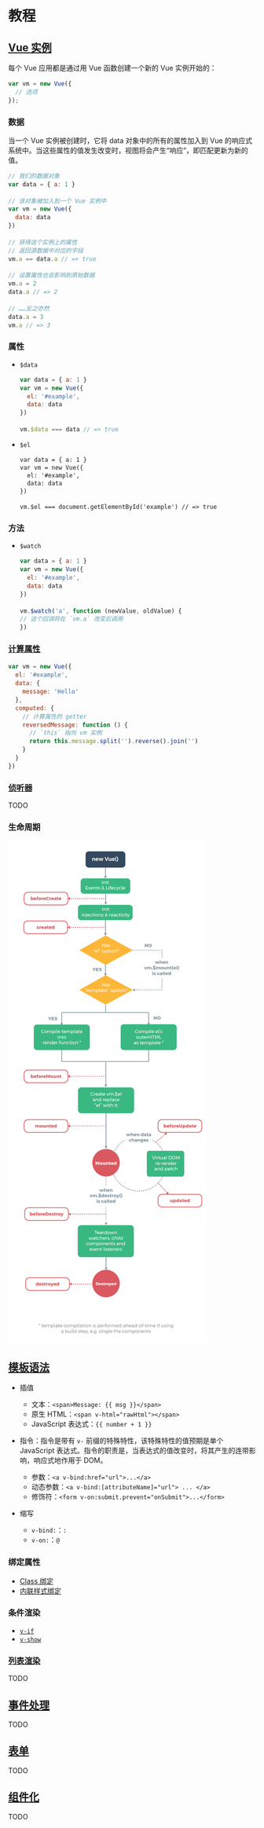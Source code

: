 # 教程

## [Vue 实例](https://cn.vuejs.org/v2/guide/instance.html)

每个 Vue 应用都是通过用 Vue 函数创建一个新的 Vue 实例开始的：

```js
var vm = new Vue({
  // 选项
});
```

### 数据

当一个 Vue 实例被创建时，它将 data 对象中的所有的属性加入到 Vue 的响应式系统中。当这些属性的值发生改变时，视图将会产生“响应”，即匹配更新为新的值。

```js
// 我们的数据对象
var data = { a: 1 }

// 该对象被加入到一个 Vue 实例中
var vm = new Vue({
  data: data
})

// 获得这个实例上的属性
// 返回源数据中对应的字段
vm.a == data.a // => true

// 设置属性也会影响到原始数据
vm.a = 2
data.a // => 2

// ……反之亦然
data.a = 3
vm.a // => 3
```

### 属性

- `$data`

    ```js
    var data = { a: 1 }
    var vm = new Vue({
      el: '#example',
      data: data
    })

    vm.$data === data // => true
    ```

- `$el`

    ```
    var data = { a: 1 }
    var vm = new Vue({
      el: '#example',
      data: data
    })

    vm.$el === document.getElementById('example') // => true
    ```

### 方法

- `$watch`

    ```js
    var data = { a: 1 }
    var vm = new Vue({
      el: '#example',
      data: data
    })

    vm.$watch('a', function (newValue, oldValue) {
    // 这个回调将在 `vm.a` 改变后调用
    })
    ```

### [计算属性](https://cn.vuejs.org/v2/guide/computed.html#%E8%AE%A1%E7%AE%97%E5%B1%9E%E6%80%A7)

```js
var vm = new Vue({
  el: '#example',
  data: {
    message: 'Hello'
  },
  computed: {
    // 计算属性的 getter
    reversedMessage: function () {
      // `this` 指向 vm 实例
      return this.message.split('').reverse().join('')
    }
  }
})
```

### [侦听器](https://cn.vuejs.org/v2/guide/computed.html#%E4%BE%A6%E5%90%AC%E5%99%A8)

TODO

### 生命周期

![lifecycle.png](./lifecycle.png)

## [模板语法](https://cn.vuejs.org/v2/guide/syntax.html)

- 插值

    - 文本：`<span>Message: {{ msg }}</span>`
    - 原生 HTML：`<span v-html="rawHtml"></span>`
    - JavaScript 表达式：`{{ number + 1 }}`

- 指令：指令是带有 `v-` 前缀的特殊特性，该特殊特性的值预期是单个 JavaScript 表达式。指令的职责是，当表达式的值改变时，将其产生的连带影响，响应式地作用于 DOM。

    - 参数：`<a v-bind:href="url">...</a>`
    - 动态参数：`<a v-bind:[attributeName]="url"> ... </a>`
    - 修饰符：`<form v-on:submit.prevent="onSubmit">...</form>`

- 缩写

    - `v-bind:`：`:`
    - `v-on:`：`@`

### 绑定属性

- [Class 绑定](https://cn.vuejs.org/v2/guide/class-and-style.html#%E7%BB%91%E5%AE%9A-HTML-Class)
- [内联样式绑定](https://cn.vuejs.org/v2/guide/class-and-style.html#%E7%BB%91%E5%AE%9A%E5%86%85%E8%81%94%E6%A0%B7%E5%BC%8F)

### 条件渲染

- [`v-if`](https://cn.vuejs.org/v2/guide/conditional.html#v-if)
- [`v-show`](https://cn.vuejs.org/v2/guide/conditional.html#v-show)

### [列表渲染](https://cn.vuejs.org/v2/guide/list.html)

TODO

## [事件处理](https://cn.vuejs.org/v2/guide/events.html)

TODO

## [表单](https://cn.vuejs.org/v2/guide/forms.html)

TODO

## [组件化](https://cn.vuejs.org/v2/guide/components.html)

TODO
